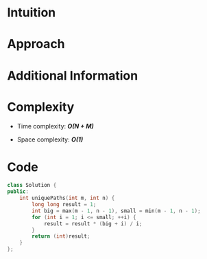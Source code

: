 # Intuition

# Approach

# Additional Information

# Complexity
- Time complexity:  ***O(N + M)***
<!-- Add your time complexity here, e.g. $$O(n)$$ -->

- Space complexity: ***O(1)***
<!-- Add your space complexity here, e.g. $$O(n)$$ -->

# Code
```cpp
class Solution {
public:
    int uniquePaths(int m, int n) {
        long long result = 1;
        int big = max(m - 1, n - 1), small = min(m - 1, n - 1);
        for (int i = 1; i <= small; ++i) {
            result = result * (big + i) / i;
        }
        return (int)result;
    }
};
```
